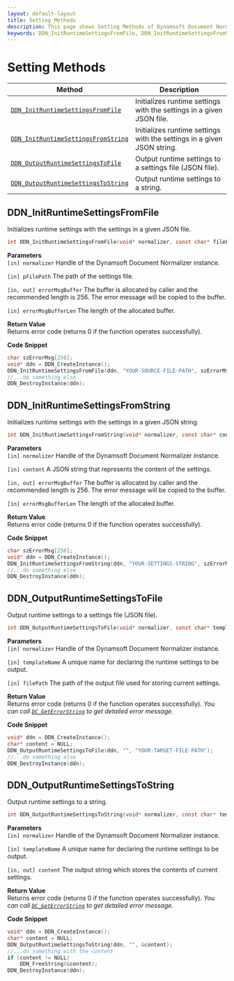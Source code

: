```yaml
---
layout: default-layout
title: Setting Methods
description: This page shows Setting Methods of Dynamsoft Document Normalizer SDK C++ Edition.
keywords: DDN_InitRuntimeSettingsFromFile, DDN_InitRuntimeSettingsFromString, DDN_OutputRuntimeSettingsToFile, DDN_OutputRuntimeSettingsToString, api reference, c
---
```


# Setting Methods

| Method               | Description |
|----------------------|-------------|
| [`DDN_InitRuntimeSettingsFromFile`](#ddn_initruntimesettingsfromfile)  | Initializes runtime settings with the settings in a given JSON file. |
| [`DDN_InitRuntimeSettingsFromString`](#ddn_initruntimesettingsfromstring) | Initializes runtime settings with the settings in a given JSON string. |
| [`DDN_OutputRuntimeSettingsToFile`](#ddn_outputruntimesettingstofile) | Output runtime settings to a settings file (JSON file). |
| [`DDN_OutputRuntimeSettingsToString`](#ddn_outputruntimesettingstostring) | Output runtime settings to a string. |

## DDN_InitRuntimeSettingsFromFile

Initializes runtime settings with the settings in a given JSON file.

```c
int DDN_InitRuntimeSettingsFromFile(void* normalizer, const char* filePath, char errorMsgBuffer[], const int errorMsgBufferLen)
```

**Parameters**  
`[in] normalizer` Handle of the Dynamsoft Document Normalizer instance.

`[in] pFilePath` The path of the settings file.

`[in, out] errorMsgBuffer` The buffer is allocated by caller and the recommended length is 256. The error message will be copied to the buffer.

`[in] errorMsgBufferLen` The length of the allocated buffer.

**Return Value**  
Returns error code (returns 0 if the function operates successfully).

**Code Snippet**

```c
char szErrorMsg[256];
void* ddn = DDN_CreateInstance();
DDN_InitRuntimeSettingsFromFile(ddn, "YOUR-SOURCE-FILE-PATH", szErrorMsg, 256);
//...do something else
DDN_DestroyInstance(ddn);
```

## DDN_InitRuntimeSettingsFromString

Initializes runtime settings with the settings in a given JSON string.

```c
int DDN_InitRuntimeSettingsFromString(void* normalizer, const char* content, char errorMsgBuffer[], const int errorMsgBufferLen)
```

**Parameters**  
`[in] normalizer` Handle of the Dynamsoft Document Normalizer instance.

`[in] content` A JSON string that represents the content of the settings.

`[in, out] errorMsgBuffer` The buffer is allocated by caller and the recommended length is 256. The error message will be copied to the buffer.

`[in] errorMsgBufferLen` The length of the allocated buffer.

**Return Value**  
Returns error code (returns 0 if the function operates successfully).

**Code Snippet**

```c
char szErrorMsg[256];
void* ddn = DDN_CreateInstance();
DDN_InitRuntimeSettingsFromString(ddn, "YOUR-SETTINGS-STRING", szErrorMsg, 256);
//...do something else
DDN_DestroyInstance(ddn);
```

## DDN_OutputRuntimeSettingsToFile

Output runtime settings to a settings file (JSON file).

```c
int DDN_OutputRuntimeSettingsToFile(void* normalizer, const char* templateName, const char* filePath)
```

**Parameters**  
`[in] normalizer` Handle of the Dynamsoft Document Normalizer instance.

`[in] templateName` A unique name for declaring the runtime settings to be output.

`[in] filePath` The path of the output file used for storing current settings.

**Return Value**  
Returns error code (returns 0 if the function operates successfully).
*You can call [`DC_GetErrorString`](document-normalizer-general.md#dc_geterrorstring) to get detailed error message.*

**Code Snippet**

```c
void* ddn = DDN_CreateInstance();
char* content = NULL;
DDN_OutputRuntimeSettingsToFile(ddn, "", "YOUR-TARGET-FILE-PATH");
//...do something else
DDN_DestroyInstance(ddn);
```

## DDN_OutputRuntimeSettingsToString

Output runtime settings to a string.

```c
int DDN_OutputRuntimeSettingsToString(void* normalizer, const char* templateName, char** content)
```

**Parameters**  
`[in] normalizer` Handle of the Dynamsoft Document Normalizer instance.

`[in] templateName` A unique name for declaring the runtime settings to be output.

`[in, out] content` The output string which stores the contents of current settings.  

**Return Value**  
Returns error code (returns 0 if the function operates successfully).
*You can call [`DC_GetErrorString`](document-normalizer-general.md#dc_geterrorstring) to get detailed error message.*

**Code Snippet**

```c
void* ddn = DDN_CreateInstance();
char* content = NULL;
DDN_OutputRuntimeSettingsToString(ddn, "", &content);
//...do something with the content
if (content != NULL)
    DDN_FreeString(&content);
DDN_DestroyInstance(ddn);
```
